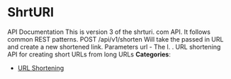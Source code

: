 # ShrtURI


API Documentation This is version 3 of the shrturi. com API. It follows common REST patterns. POST /api/v1/shorten Will take the passed in URL and create a new shortened link. Parameters url - The l. . URL shortening API for creating short URLs from long URLs
**Categories**:

- [URL Shortening](https://github/awesome-apis/awesome-apis#url-shortening)



